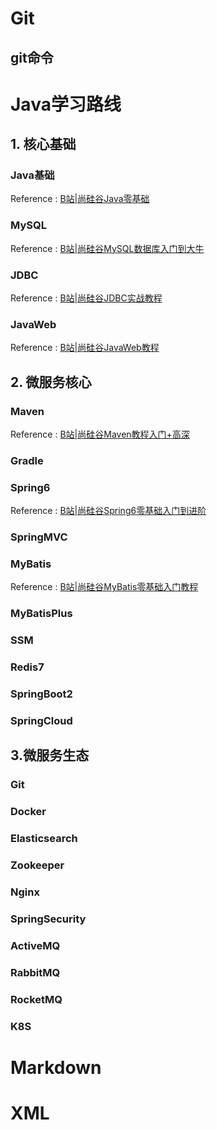 # Git
## git命令


# Java学习路线
## 1. 核心基础
### Java基础
Reference : [B站|尚硅谷Java零基础](https://www.bilibili.com/video/BV1PY411e7J6)
### MySQL
Reference : [B站|尚硅谷MySQL数据库入门到大牛](https://www.bilibili.com/video/BV1iq4y1u7vj)
### JDBC
Reference : [B站|尚硅谷JDBC实战教程](https://www.bilibili.com/video/BV1sK411B71e/)
### JavaWeb
Reference : [B站|尚硅谷JavaWeb教程](https://www.bilibili.com/video/BV1AS4y177xJ)

## 2. 微服务核心
### Maven
Reference : [B站|尚硅谷Maven教程入门+高深](https://www.bilibili.com/video/BV12q4y147e4)
### Gradle
### Spring6
Reference : [B站|尚硅谷Spring6零基础入门到进阶](https://www.bilibili.com/video/BV1kR4y1b7Qc)
### SpringMVC
### MyBatis
Reference : [B站|尚硅谷MyBatis零基础入门教程](https://www.bilibili.com/video/BV1VP4y1c7j7)
### MyBatisPlus
### SSM
### Redis7
### SpringBoot2
### SpringCloud

## 3.微服务生态
### Git
### Docker
### Elasticsearch
### Zookeeper
### Nginx
### SpringSecurity
### ActiveMQ
### RabbitMQ
### RocketMQ
### K8S


# Markdown


# XML